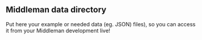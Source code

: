## Middleman data directory

Put here your example or needed data (eg. JSON) files), so you can access
it from your Middleman development live!